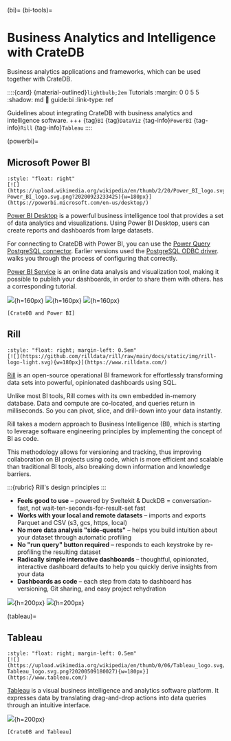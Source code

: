 (bi)=
(bi-tools)=
# Business Analytics and Intelligence with CrateDB

Business analytics applications
and frameworks, which can be used together with CrateDB.

::::{card} {material-outlined}`lightbulb;2em` Tutorials
:margin: 0 0 5 5
:shadow: md
:link: guide:bi
:link-type: ref

Guidelines about integrating CrateDB with business analytics and intelligence
software.
+++
{tag}`BI` {tag}`DataViz` {tag-info}`PowerBI` {tag-info}`Rill` {tag-info}`Tableau`
::::


(powerbi)=
## Microsoft Power BI

```{div}
:style: "float: right"
[![](https://upload.wikimedia.org/wikipedia/en/thumb/2/20/Power_BI_logo.svg/192px-Power_BI_logo.svg.png?20200923233425){w=180px}](https://powerbi.microsoft.com/en-us/desktop/)
```

[Power BI Desktop] is a powerful business intelligence tool that provides a set of
data analytics and visualizations. Using Power BI Desktop, users can create reports
and dashboards from large datasets.

For connecting to CrateDB with Power BI, you can use the [Power Query PostgreSQL connector].
Earlier versions used the [PostgreSQL ODBC driver]. [](inv:guide#powerbi-desktop) walks
you through the process of configuring that correctly.

[Power BI Service] is an online data analysis and visualization tool, making it
possible to publish your dashboards, in order to share them with others.
[](inv:guide#powerbi-service) has a corresponding tutorial.

![](https://cratedb.com/docs/crate/howtos/en/latest/_images/powerbi-table-navigator.png){h=160px}
![](https://cratedb.com/docs/crate/howtos/en/latest/_images/powerbi-pie-chart.png){h=160px}
![](https://cratedb.com/docs/crate/howtos/en/latest/_images/powerbi-publish-success.png){h=160px}

```{seealso}
[CrateDB and Power BI]
```


## Rill

```{div}
:style: "float: right; margin-left: 0.5em"
[![](https://github.com/rilldata/rill/raw/main/docs/static/img/rill-logo-light.svg){w=180px}](https://www.rilldata.com/)
```

[Rill] is an open-source operational BI framework for effortlessly transforming
data sets into powerful, opinionated dashboards using SQL.

Unlike most BI tools, Rill comes with its own embedded in-memory database. Data
and compute are co-located, and queries return in milliseconds. So you can pivot,
slice, and drill-down into your data instantly.

Rill takes a modern approach to Business Intelligence (BI), which is starting to
leverage software engineering principles by implementing the concept of BI as
code.

This methodology allows for versioning and tracking, thus improving collaboration
on BI projects using code, which is more efficient and scalable than traditional
BI tools, also breaking down information and knowledge barriers.

:::{rubric} Rill's design principles
:::

- **Feels good to use** – powered by Sveltekit & DuckDB = conversation-fast, not
  wait-ten-seconds-for-result-set fast
- **Works with your local and remote datasets** – imports and exports Parquet and
  CSV (s3, gcs, https, local)
- **No more data analysis "side-quests"** – helps you build intuition about your
  dataset through automatic profiling
- **No "run query" button required** – responds to each keystroke by re-profiling
  the resulting dataset
- **Radically simple interactive dashboards** – thoughtful, opinionated, interactive
  dashboard defaults to help you quickly derive insights from your data
- **Dashboards as code** – each step from data to dashboard has versioning, Git
  sharing, and easy project rehydration

![](https://cdn.prod.website-files.com/659ddac460dbacbdc813b204/65b83308971b2f12202ae0fa_b2a470f529fc0f7d9b66de4d75742674.gif){h=200px}
![](https://cdn.prod.website-files.com/659ddac460dbacbdc813b204/65b835371c75806184829601_BI-as-code%20(1)-p-3200.webp){h=200px}


(tableau)=
## Tableau

```{div}
:style: "float: right; margin-left: 0.5em"
[![](https://upload.wikimedia.org/wikipedia/en/thumb/0/06/Tableau_logo.svg/500px-Tableau_logo.svg.png?20200509180027){w=180px}](https://www.tableau.com/)
```

[Tableau] is a visual business intelligence and analytics software platform. It expresses
data by translating drag-and-drop actions into data queries through an intuitive interface.

![](https://cratedb.com/hs-fs/hubfs/08-index.png?width=1536&name=08-index.png){h=200px}

```{seealso}
[CrateDB and Tableau]
```


[CrateDB and Tableau]: https://cratedb.com/integrations/cratedb-and-tableau
[CrateDB and Power BI]: https://cratedb.com/integrations/cratedb-and-power-bi
[PostgreSQL ODBC driver]: https://odbc.postgresql.org/
[Power BI Desktop]: https://powerbi.microsoft.com/en-us/desktop/
[Power BI Service]: https://powerbi.microsoft.com/en-us/
[Power Query PostgreSQL connector]: https://learn.microsoft.com/en-us/power-query/connectors/postgresql
[Rill]: https://www.rilldata.com/
[Tableau]: https://www.tableau.com/
